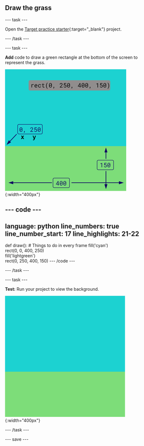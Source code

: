 ## Draw the grass

--- task ---

Open the [Target practice starter](https://editor.raspberrypi.org/en/projects/target-practice-starter){:target="_blank"} project. 

--- /task ---


--- task ---

**Add** code to draw a green rectangle at the bottom of the screen to represent the grass.

![The output area with a sky-coloured rectangle above a grass-coloured rectangle to create the background. The top left corner of the rectangle is marked as x=0, y=250 this is the origin of the rectangle. The width is highlighted as 400 and the height as 150. The code rect(0, 250, 400, 150) is shown.](images/green-grass.png){:width="400px"}

--- code ---
---
language: python
line_numbers: true
line_number_start: 17
line_highlights: 21-22
---
def draw():
    # Things to do in every frame
    fill('cyan')  
    rect(0, 0, 400, 250)  
    fill('lightgreen')  
    rect(0, 250, 400, 150) 
--- /code ---

--- /task ---

--- task ---

**Test:** Run your project to view the background. 

![The output area with a sky-coloured rectangle above a grass-coloured rectangle to create the background.](images/background.png){:width="400px"}

--- /task ---

--- save ---
